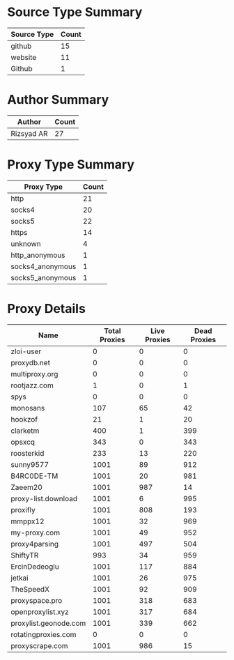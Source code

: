 # Source Type Summary

| Source Type | Count |
|-------------|-------|
| github | 15 |
| website | 11 |
| Github | 1 |


# Author Summary

| Author | Count |
|--------|-------|
| Rizsyad AR | 27 |


# Proxy Type Summary

| Proxy Type | Count |
|------------|-------|
| http | 21 |
| socks4 | 20 |
| socks5 | 22 |
| https | 14 |
| unknown | 4 |
| http_anonymous | 1 |
| socks4_anonymous | 1 |
| socks5_anonymous | 1 |


# Proxy Details

| Name | Total Proxies | Live Proxies | Dead Proxies |
|------|---------------|--------------|---------------|
| zloi-user | 0 | 0 | 0 |
| proxydb.net | 0 | 0 | 0 |
| multiproxy.org | 0 | 0 | 0 |
| rootjazz.com | 1 | 0 | 1 |
| spys | 0 | 0 | 0 |
| monosans | 107 | 65 | 42 |
| hookzof | 21 | 1 | 20 |
| clarketm | 400 | 1 | 399 |
| opsxcq | 343 | 0 | 343 |
| roosterkid | 233 | 13 | 220 |
| sunny9577 | 1001 | 89 | 912 |
| B4RC0DE-TM | 1001 | 20 | 981 |
| Zaeem20 | 1001 | 987 | 14 |
| proxy-list.download | 1001 | 6 | 995 |
| proxifly | 1001 | 808 | 193 |
| mmppx12 | 1001 | 32 | 969 |
| my-proxy.com | 1001 | 49 | 952 |
| proxy4parsing | 1001 | 497 | 504 |
| ShiftyTR | 993 | 34 | 959 |
| ErcinDedeoglu | 1001 | 117 | 884 |
| jetkai | 1001 | 26 | 975 |
| TheSpeedX | 1001 | 92 | 909 |
| proxyspace.pro | 1001 | 318 | 683 |
| openproxylist.xyz | 1001 | 317 | 684 |
| proxylist.geonode.com | 1001 | 339 | 662 |
| rotatingproxies.com | 0 | 0 | 0 |
| proxyscrape.com | 1001 | 986 | 15 |
